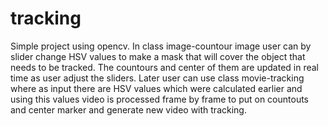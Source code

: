 # tracking
Simple project using opencv. In class image-countour image user can by slider change HSV values to make a mask that will cover the object that needs to be tracked. The countours and center of them are updated in real time as user adjust the sliders. Later user can use class movie-tracking where as input there are HSV values which were calculated earlier and using this values video is processed frame by frame to put on countouts and center marker and generate new video with tracking.
